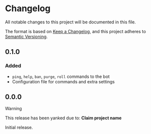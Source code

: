 # Changelog

All notable changes to this project will be documented in this file.

The format is based on [Keep a Changelog](https://keepachangelog.com/en/1.1.0/),
and this project adheres to [Semantic Versioning](https://semver.org/spec/v2.0.0.html).

## 0.1.0

### Added

- `ping`, `help`, `ban`, `purge`, `roll` commands to the bot
- Configuration file for commands and extra settings

## 0.0.0

> [!WARNING]
> This release has been yanked due to: **Claim project name**

Initial release.
